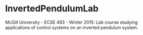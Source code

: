 InvertedPendulumLab
===================

McGill University - ECSE 493 - Winter 2015: Lab course studying applications of control systems on an inverted pendulum system.
